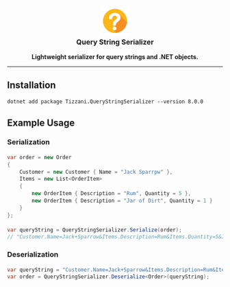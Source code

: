 <h3 align="center"><img src="./assets/QssLogo.png" width="70"><br /><b>Query String Serializer</b></h3>
<p align="center"><b>Lightweight serializer for query strings and .NET objects.</b></p>
<p align="center">
    <!-- TODO: Badges -->
</p>

<hr />

## Installation
```
dotnet add package Tizzani.QueryStringSerializer --version 8.0.0
```

## Example Usage

### Serialization

```csharp
var order = new Order
{
    Customer = new Customer { Name = "Jack Sparrpw" },
    Items = new List<OrderItem>
    {
        new OrderItem { Description = "Rum", Quantity = 5 },
        new OrderItem { Description = "Jar of Dirt", Quantity = 1 }
    }
};

var queryString = QueryStringSerializer.Serialize(order);
// "Customer.Name=Jack+Sparrow&Items.Description=Rum&Items.Quantity=5&Items.Description=Jar+of+Dirt&Items.Quantity=1";
```

### Deserialization

```c#
var queryString = "Customer.Name=Jack+Sparrow&Items.Description=Rum&Items.Quantity=5&Items.Description=Jar+of+Dirt&Items.Quantity=1";
var order = QueryStringSerializer.Deserialize<Order>(queryString);
```
